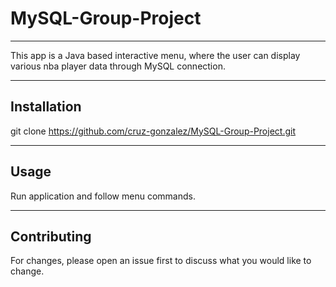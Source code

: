 # MySQL-Group-Project
***
This app is a Java based interactive menu, where the user can display various nba player data through MySQL connection.
***
## Installation
git clone https://github.com/cruz-gonzalez/MySQL-Group-Project.git
***
## Usage
Run application and follow menu commands.
***
## Contributing
For changes, please open an issue first to discuss what you would like to change.
